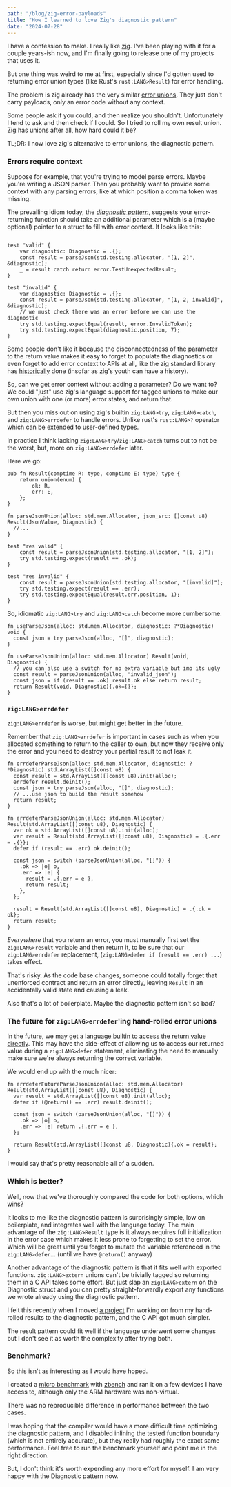 ```yaml
---
path: "/blog/zig-error-payloads"
title: "How I learned to love Zig's diagnostic pattern"
date: "2024-07-28"
---
```


I have a confession to make. I really like [zig](https://ziglang.com).
I've been playing with it for a couple years-ish now, and I'm finally going to
release one of my projects that uses it.

But one thing was weird to me at first,
especially since I'd gotten used to returning error union types
(like Rust's `rust:LANG>Result`) for error handling.

The problem is zig already has the very similar [error unions](https://ziglang.org/documentation/master/#Error-Union-Type).
They just don't carry payloads, only an error code without any context.

Some people ask if you could, and then realize you shouldn't.
Unfortunately I tend to ask and then check if I could.
So I tried to roll my own result union. Zig has unions after all, how hard could it be?

TL;DR: I now love zig's alternative to error unions, the diagnostic pattern.

### Errors require context

Suppose for example, that you're trying to model parse errors. Maybe you're writing a JSON parser.
Then you probably want to provide some context with any parsing errors,
like at which position a comma token
was missing.

The prevailing idiom today, the [*diagnostic pattern*](/FIXME), suggests
your error-returning function should take an additional parameter which is a
(maybe optional) pointer to a struct to fill with error context. It looks like this:

```zig

test "valid" {
    var diagnostic: Diagnostic = .{};
    const result = parseJson(std.testing.allocator, "[1, 2]", &diagnostic);
    _ = result catch return error.TestUnexpectedResult;
}

test "invalid" {
    var diagnostic: Diagnostic = .{};
    const result = parseJson(std.testing.allocator, "[1, 2, invalid]", &diagnostic);
    // we must check there was an error before we can use the diagnostic
    try std.testing.expectEqual(result, error.InvalidToken);
    try std.testing.expectEqual(diagnostic.position, 7);
}
```

Some people don't like it because the disconnectedness of the parameter to the
return value makes it easy to forget to populate the diagnostics or even forget
to add error context to APIs at all, like the zig standard library has [historically](/FIXME) done (insofar as zig's youth can have a history).

So, can we get error context without adding a parameter? Do we want to?
We could "just" use zig's language support for tagged unions to
make our own union with one (or more) error states, and return that.

But then you miss out on using zig's builtin `zig:LANG>try`,
`zig:LANG>catch`, and `zig:LANG>errdefer` to handle errors.
Unlike rust's `rust:LANG>?` operator which can be extended to user-defined types.

In practice I think lacking `zig:LANG>try`/`zig:LANG>catch` turns out to not be the worst,
but, more on `zig:LANG>errdefer` later.

Here we go:

```zig
pub fn Result(comptime R: type, comptime E: type) type {
    return union(enum) {
        ok: R,
        err: E,
    };
}

fn parseJsonUnion(alloc: std.mem.Allocator, json_src: []const u8) Result(JsonValue, Diagnostic) {
  //...
}

test "res valid" {
    const result = parseJsonUnion(std.testing.allocator, "[1, 2]");
    try std.testing.expect(result == .ok);
}

test "res invalid" {
    const result = parseJsonUnion(std.testing.allocator, "[invalid]");
    try std.testing.expect(result == .err);
    try std.testing.expectEqual(result.err.position, 1);
}
```

So, idiomatic `zig:LANG>try` and `zig:LANG>catch` become more cumbersome.

```zig
fn useParseJson(alloc: std.mem.Allocator, diagnostic: ?*Diagnostic) void {
  const json = try parseJson(alloc, "[]", diagnostic);
}

fn useParseJsonUnion(alloc: std.mem.Allocator) Result(void, Diagnostic) {
  // you can also use a switch for no extra variable but imo its ugly
  const result = parseJsonUnion(alloc, "invalid_json");
  const json = if (result == .ok) result.ok else return result;
  return Result(void, Diagnostic){.ok={}};
}
```

### `zig:LANG>errdefer`

`zig:LANG>errdefer` is worse, but might get better in the future.

Remember that `zig:LANG>errdefer` is important in cases such as when you
allocated something to return to the caller to own, but now they
receive only the error and you need to destroy your partial result
to not leak it.

```zig
fn errdeferParseJson(alloc: std.mem.Allocator, diagnostic: ?*Diagnostic) std.ArrayList([]const u8) {
  const result = std.ArrayList([]const u8).init(alloc);
  errdefer result.deinit();
  const json = try parseJson(alloc, "[]", diagnostic);
  // ...use json to build the result somehow
  return result;
}

fn errdeferParseJsonUnion(alloc: std.mem.Allocator) Result(std.ArrayList([]const u8), Diagnostic) {
  var ok = std.ArrayList([]const u8).init(alloc);
  var result = Result(std.ArrayList([]const u8), Diagnostic) = .{.err = .{}};
  defer if (result == .err) ok.deinit();

  const json = switch (parseJsonUnion(alloc, "[]")) {
    .ok => |o| o,
    .err => |e| {
      result = .{.err = e },
      return result;
    },
  };

  result = Result(std.ArrayList([]const u8), Diagnostic) = .{.ok = ok};
  return result;
}
```

*Everywhere* that you return an error, you must manually first set the
`zig:LANG>result` variable and then return it, to be sure that
our `zig:LANG>errdefer` replacement, (`zig:LANG>defer if (result == .err) ...`)
takes effect.

That's risky. As the code base changes, someone could totally forget that
unenforced contract and return an error directly, leaving `Result`
in an accidentally valid state and causing a leak.

Also that's a lot of boilerplate. Maybe the diagnostic pattern isn't so bad?

### The future for `zig:LANG>errdefer`'ing hand-rolled error unions

In the future, we may get a [language builtin to access the return value directly](https://github.com/ziglang/zig/issues/2765).
This may have the side-effect of allowing us to access our returned value during a `zig:LANG>defer` statement, eliminating the need to manually make sure we're always returning the correct variable.

We would end up with the much nicer:

```zig
fn errdeferFutureParseJsonUnion(alloc: std.mem.Allocator) Result(std.ArrayList([]const u8), Diagnostic) {
  var result = std.ArrayList([]const u8).init(alloc);
  defer if (@return() == .err) result.deinit();

  const json = switch (parseJsonUnion(alloc, "[]")) {
    .ok => |o| o,
    .err => |e| return .{.err = e },
  };

  return Result(std.ArrayList([]const u8, Diagnostic){.ok = result};
}
```

I would say that's pretty reasonable all of a sudden.

### Which is better?

Well, now that we've thoroughly compared the code for both options, which wins?

It looks to me like the diagnostic pattern is surprisingly simple,
low on boilerplate, and integrates well with the language today.
The main advantage of the `zig:LANG>Result` type is it always requires full initialization in the
error case which makes it less prone to forgetting to set the error.
Which will be great until you forget to mutate the variable referenced in the `zig:LANG>defer`... (until we have `@return()` anyway)

Another advantage of the diagnostic pattern is that it
fits well with exported functions. `zig:LANG>extern` unions can't be trivially
tagged so returning them in a C API takes some effort.
But just slap an `zig:LANG>extern` on the Diagnostic struct and you
can pretty straight-forwardly export any functions we wrote already using the
diagnostic pattern.

I felt this recently when I moved [a project](/FIXME) I'm working on from
my hand-rolled results to the diagnostic pattern, and the C API got much simpler.

The result pattern could fit well if the language underwent some changes but
I don't see it as worth the complexity after trying both. 

### Benchmark?

So this isn't as interesting as I would have hoped.

I created a [micro benchmark](https://github.com/MichaelBelousov/MichaelBelousov.github.io/tree/master/src/src/blog/zig_error_payloads) with [zbench](https://github.com/hendriknielaender/zBench)
and ran it on a few devices I have access to, although only the ARM hardware was non-virtual.

There was no reproducible difference in performance between the two cases.

I was hoping that the compiler would have a more difficult time optimizing the
diagnostic pattern, and I disabled inlining
the tested function boundary (which is not entirely accurate), but they really
had roughly the exact same performance. Feel free to run the benchmark yourself
and point me in the right direction.

But, I don't think it's worth expending any more effort for myself.
I am very happy with the Diagnostic pattern now.

